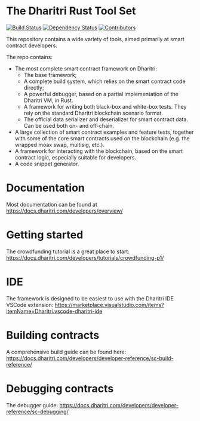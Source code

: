 # The Dharitri Rust Tool Set


[![Build Status](https://img.shields.io/github/actions/workflow/status/dharitri/mx-sdk-rs/actions.yml?branch=master)](https://github.com/dharitri/mx-sdk-rs/actions/workflows/actions.yml?query=branch%3Amaster) [![Dependency Status](https://deps.rs/repo/github/dharitri/mx-sdk-rs/status.svg)](https://deps.rs/repo/github/dharitri/mx-sdk-rs) [![Contributors](https://img.shields.io/github/contributors/dharitri/mx-sdk-rs)](https://github.com/dharitri/mx-sdk-rs/graphs/contributors)

This repository contains a wide variety of tools, aimed primarily at smart contract developers.

The repo contains:
- The most complete smart contract framework on Dharitri:
    - The base framework;
    - A complete build system, which relies on the smart contract code directly;
    - A powerful debugger, based on a partial implementation of the Dharitri VM, in Rust.
    - A framework for writing both black-box and white-box tests. They rely on the standard Dharitri blockchain scenario format.
    - The official data serializer and deserializer for smart contract data. Can be used both on- and off-chain.
- A large collection of smart contract examples and feature tests, together with some of the core smart contracts used on the blockchain (e.g. the wrapped moax swap, multisig, etc.).
- A framework for interacting with the blockchain, based on the smart contract logic, especially suitable for developers.
- A code snippet generator.

# Documentation

Most documentation can be found at https://docs.dharitri.com/developers/overview/

# Getting started

The crowdfunding tutorial is a great place to start: https://docs.dharitri.com/developers/tutorials/crowdfunding-p1/

# IDE

The framework is designed to be easiest to use with the Dharitri IDE VSCode extension: https://marketplace.visualstudio.com/items?itemName=Dharitri.vscode-dharitri-ide

# Building contracts

A comprehensive build guide can be found here: https://docs.dharitri.com/developers/developer-reference/sc-build-reference/

# Debugging contracts

The debugger guide: https://docs.dharitri.com/developers/developer-reference/sc-debugging/

